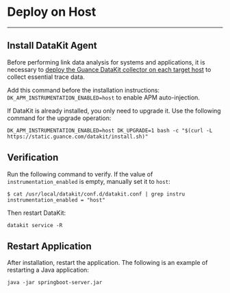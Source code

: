 # Deploy on Host
---

## Install DataKit Agent

Before performing link data analysis for systems and applications, it is necessary to [deploy the Guance DataKit collector on each target host](../../../datakit/datakit-install.md) to collect essential trace data.


Add this command before the installation instructions: `DK_APM_INSTRUMENTATION_ENABLED=host` to enable APM auto-injection.

If DataKit is already installed, you only need to upgrade it. Use the following command for the upgrade operation:

```
DK_APM_INSTRUMENTATION_ENABLED=host DK_UPGRADE=1 bash -c "$(curl -L https://static.guance.com/datakit/install.sh)"
```

## Verification

Run the following command to verify. If the value of `instrumentation_enabled` is empty, manually set it to `host`:

```
$ cat /usr/local/datakit/conf.d/datakit.conf | grep instru
instrumentation_enabled = "host"
```

Then restart DataKit:

```
datakit service -R
```

## Restart Application

After installation, restart the application. The following is an example of restarting a Java application:

```
java -jar springboot-server.jar
```